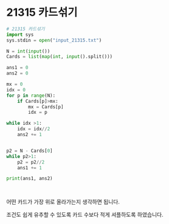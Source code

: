 # 21315 카드섞기

```python
# 21315 카드섞기
import sys
sys.stdin = open("input_21315.txt")

N = int(input())
Cards = list(map(int, input().split()))

ans1 = 0
ans2 = 0

mx = 0
idx = 0
for p in range(N):
    if Cards[p]>mx:
        mx = Cards[p]
        idx = p

while idx >1:
    idx = idx//2
    ans2 += 1


p2 = N - Cards[0]
while p2>1:
    p2 = p2//2
    ans1 += 1

print(ans1, ans2)

    
```

어떤 카드가 가장 위로 올라가는지 생각하면 됩니다.

조건도 쉽게 유추할 수 있도록 카드 수보다 적게 셔플하도록 하였습니다.